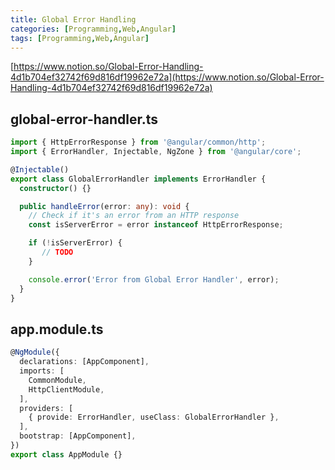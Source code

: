 ```yaml
---
title: Global Error Handling
categories: [Programming,Web,Angular]
tags: [Programming,Web,Angular]
---
```


[https://www.notion.so/Global-Error-Handling-4d1b704ef32742f69d816df19962e72a](https://www.notion.so/Global-Error-Handling-4d1b704ef32742f69d816df19962e72a)


## global-error-handler.ts


```typescript
import { HttpErrorResponse } from '@angular/common/http';
import { ErrorHandler, Injectable, NgZone } from '@angular/core';

@Injectable()
export class GlobalErrorHandler implements ErrorHandler {
  constructor() {}

  public handleError(error: any): void {
    // Check if it's an error from an HTTP response
    const isServerError = error instanceof HttpErrorResponse;

    if (!isServerError) {
       // TODO
    }

    console.error('Error from Global Error Handler', error);
  }
}
```


## app.module.ts


```typescript
@NgModule({
  declarations: [AppComponent],
  imports: [
    CommonModule,
    HttpClientModule,
  ],
  providers: [
    { provide: ErrorHandler, useClass: GlobalErrorHandler },
  ],
  bootstrap: [AppComponent],
})
export class AppModule {}
```

